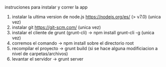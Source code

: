 instruciones para instalar y correr la app

1. instalar la ultima version de node.js  https://nodejs.org/es/ (> v7.0) (unica vez)
2. instalar git https://git-scm.com/ (unica vez)
3. instalar el cliente de grunt (grunt-cli) -> npm install grunt-cli -g  (unica vez)
4. corremos el comando -> npm install sobre el directorio root
5. recompilar el proyecto -> grunt build (si se hace alguna modificiacion a nivel de carpetas/archivos)
6. levantar el servidor -> grunt server
